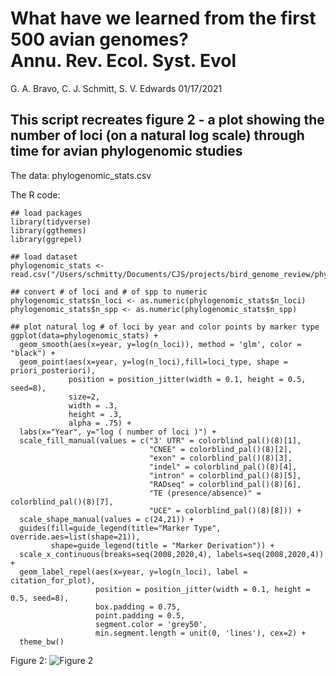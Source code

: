 # What have we learned from the first 500 avian genomes? <br /> Annu. Rev. Ecol. Syst. Evol

G. A. Bravo, C. J. Schmitt, S. V. Edwards 
01/17/2021

## This script recreates figure 2 - a plot showing the number of loci (on a natural log scale) through time for avian phylogenomic studies

The data: phylogenomic_stats.csv

The R code:

```
## load packages
library(tidyverse)
library(ggthemes)
library(ggrepel)

## load dataset
phylogenomic_stats <- read.csv("/Users/schmitty/Documents/CJS/projects/bird_genome_review/phylogenomic_stats.csv")

## convert # of loci and # of spp to numeric
phylogenomic_stats$n_loci <- as.numeric(phylogenomic_stats$n_loci)
phylogenomic_stats$n_spp <- as.numeric(phylogenomic_stats$n_spp)

## plot natural log # of loci by year and color points by marker type
ggplot(data=phylogenomic_stats) +
  geom_smooth(aes(x=year, y=log(n_loci)), method = 'glm', color = "black") +
  geom_point(aes(x=year, y=log(n_loci),fill=loci_type, shape = priori_posteriori),
             position = position_jitter(width = 0.1, height = 0.5, seed=8),
             size=2,
             width = .3,
             height = .3,
             alpha = .75) +
  labs(x="Year", y="log ( number of loci )") +
  scale_fill_manual(values = c("3' UTR" = colorblind_pal()(8)[1],
                               "CNEE" = colorblind_pal()(8)[2],
                               "exon" = colorblind_pal()(8)[3],
                               "indel" = colorblind_pal()(8)[4],
                               "intron" = colorblind_pal()(8)[5],
                               "RADseq" = colorblind_pal()(8)[6],
                               "TE (presence/absence)" = colorblind_pal()(8)[7],
                               "UCE" = colorblind_pal()(8)[8])) +
  scale_shape_manual(values = c(24,21)) +
  guides(fill=guide_legend(title="Marker Type", override.aes=list(shape=21)),
         shape=guide_legend(title = "Marker Derivation")) +
  scale_x_continuous(breaks=seq(2008,2020,4), labels=seq(2008,2020,4)) +
  geom_label_repel(aes(x=year, y=log(n_loci), label = citation_for_plot),
                   position = position_jitter(width = 0.1, height = 0.5, seed=8),
                   box.padding = 0.75,
                   point.padding = 0.5,
                   segment.color = 'grey50',
                   min.segment.length = unit(0, 'lines'), cex=2) +
  theme_bw()
```
Figure 2:
![Figure 2](https://github.com/schmitt8/bird_genomics_review/blob/main/phylogenomic_stats_figure/Fig2.png)
